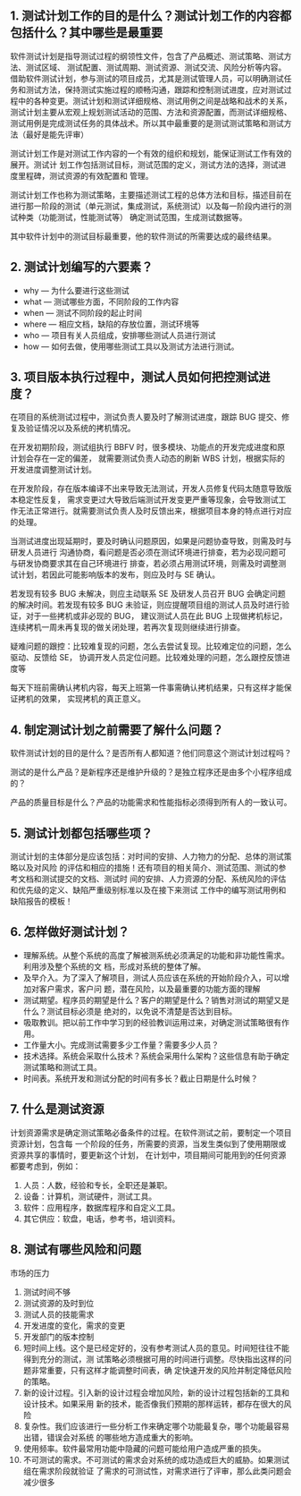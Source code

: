 [](#anchor_1)

[](#anchor_2)1\. 测试计划工作的目的是什么？测试计划工作的内容都包括什么？其中哪些是最重要
-----------------------------------------------------

软件测试计划是指导测试过程的纲领性文件，包含了产品概述、测试策略、测试方法、测试区域、 测试配置、测试周期、测试资源、测试交流、风险分析等内容。借助软件测试计划，参与测试的项目成员，尤其是测试管理人员，可以明确测试任务和测试方法，保持测试实施过程的顺畅沟通，跟踪和控制测试进度，应对测试过程中的各种变更。测试计划和测试详细规格、测试用例之间是战略和战术的关系，测试计划主要从宏观上规划测试活动的范围、方法和资源配置，而测试详细规格、测试用例是完成测试任务的具体战术。所以其中最重要的是测试测试策略和测试方法（最好是能先评审）

测试计划工作是对测试工作内容的一个有效的组织和规划，能保证测试工作有效的展开。测试计 划工作包括测试目标，测试范围的定义，测试方法的选择，测试进度里程碑，测试资源的有效配置和 管理。

测试计划工作也称为测试策略，主要描述测试工程的总体方法和目标，描述目前在进行那一阶段的测试（单元测试，集成测试，系统测试）以及每一阶段内进行的测试种类（功能测试，性能测试等） 确定测试范围，生成测试数据等。

其中软件计划中的测试目标最重要，他的软件测试的所需要达成的最终结果。

[](#anchor_3)2\. 测试计划编写的六要素？
----------------------------

*   why — 为什么要进行这些测试
*   what — 测试哪些方面，不同阶段的工作内容
*   when — 测试不同阶段的起止时间
*   where — 相应文档，缺陷的存放位置，测试环境等
*   who — 项目有关人员组成，安排哪些测试人员进行测试
*   how — 如何去做，使用哪些测试工具以及测试方法进行测试。

[](#anchor_4)3\. 项目版本执行过程中，测试人员如何把控测试进度？
----------------------------------------

在项目的系统测试过程中，测试负责人要及时了解测试进度，跟踪 BUG 提交、修复及验证情况以及系统的拷机情况。

在开发初期阶段，测试组执行 BBFV 时，很多模块、功能点的开发完成进度和原计划会存在一定的偏差， 就需要测试负责人动态的刷新 WBS 计划，根据实际的开发进度调整测试计划。

在开发阶段，存在版本编译不出来导致无法测试，开发人员修复代码太随意导致版本稳定性反复， 需求变更过大导致后端测试开发变更严重等现象，会导致测试工作无法正常进行。就需要测试负责人及时反馈出来，根据项目本身的特点进行对应的处理。

当测试进度出现延期时，要及时确认问题原因，如果是问题协查导致，则需及时与研发人员进行 沟通协商，看问题是否必须在测试环境进行排查，若为必现问题可与研发协商要求其在自己环境进行 排查，若必须占用测试环境，则需及时调整测试计划，若因此可能影响版本的发布，则应及时与 SE 确认。

若发现有较多 BUG 未解决，则应主动联系 SE 及研发人员召开 BUG 会确定问题的解决时间。若发现有较多 BUG 未验证，则应提醒项目组的测试人员及时进行验证，对于一些拷机或非必现的 BUG， 建议测试人员在此 BUG 上现做拷机标记，连续拷机一周未再复现的做关闭处理，若再次复现则继续进行排查。

疑难问题的跟控：比较难复现的问题，怎么去尝试复现。比较难定位的问题，怎么驱动、反馈给 SE， 协调开发人员定位问题。比较难处理的问题，怎么跟控反馈进度等

每天下班前需确认拷机内容，每天上班第一件事需确认拷机结果，只有这样才能保证拷机的效果， 实现拷机的真正意义。

[](#anchor_5)4\. 制定测试计划之前需要了解什么问题？
----------------------------------

软件测试计划的目的是什么？是否所有人都知道？他们同意这个测试计划过程吗？

测试的是什么产品？是新程序还是维护升级的？是独立程序还是由多个小程序组成的？

产品的质量目标是什么？产品的功能需求和性能指标必须得到所有人的一致认可。

[](#anchor_6)5\. 测试计划都包括哪些项？
----------------------------

测试计划的主体部分是应该包括：对时间的安排、人力物力的分配、总体的测试策略以及对风险 的评估和相应的措施！还有项目的相关简介、测试范围、测试的参考文档和测试提交的文档、测试时 间的安排、人力资源的分配、系统风险的评估和优先级的定义、缺陷严重级别标准以及在接下来测试 工作中的编写测试用例和缺陷报告的模板！

[](#anchor_7)6\. 怎样做好测试计划？
--------------------------

*   理解系统。从整个系统的高度了解被测系统必须满足的功能和非功能性需求。利用涉及整个系统的文 档，形成对系统的整体了解。
*   及早介入。为了深入了解项目，测试人员应该在系统的开始阶段介入，可以增加对客户需求，客户问 题，潜在风险，以及最重要的功能方面的理解
*   测试期望。程序员的期望是什么？客户的期望是什么？销售对测试的期望又是什么？测试目标必须是 绝对的，以免说不清楚是否达到目标。
*   吸取教训。把以前工作中学习到的经验教训运用过来，对确定测试策略很有作用。
*   工作量大小。完成测试需要多少工作量？需要多少人员？
*   技术选择。系统会采取什么技术？系统会采用什么架构？这些信息有助于确定测试策略和测试工具。
*   时间表。系统开发和测试分配的时间有多长？截止日期是什么时候？

[](#anchor_8)7\. 什么是测试资源
------------------------

计划资源需求是确定测试策略必备条件的过程。在软件测试之前，要制定一个项目资源计划，包含每 一个阶段的任务，所需要的资源，当发生类似到了使用期限或资源共享的事情时，要更新这个计划， 在计划中，项目期间可能用到的任何资源都要考虑到，例如：

1.  人员：人数，经验和专长，全职还是兼职。
2.  设备：计算机，测试硬件，测试工具。
3.  软件：应用程序，数据库程序和自定义工具。
4.  其它供应：软盘，电话，参考书，培训资料。

[](#anchor_9)8\. 测试有哪些风险和问题
---------------------------

市场的压力

1.  测试时间不够
2.  测试资源的及时到位
3.  测试人员的技能需求
4.  开发进度的变化，需求的变更
5.  开发部门的版本控制
6.  短时间上线。这个是已经定好的，没有参考测试人员的意见。时间短往往不能得到充分的测试，测 试策略必须根据可用的时间进行调整。尽快指出这样的问题非常重要，只有这样才能调整时间表，确 定快速开发的风险并制定降低风险的策略。
7.  新的设计过程。引入新的设计过程会增加风险，新的设计过程包括新的工具和设计技术。如果采用 新的技术，能否像我们预期的那样运转，都存在很大的风险
8.  复杂性。我们应该进行一些分析工作来确定哪个功能最复杂，哪个功能最容易出错，错误会对系统 的哪些地方造成重大的影响。
9.  使用频率。软件最常用功能中隐藏的问题可能给用户造成严重的损失。
10.  不可测试的需求。不可测试的需求会对系统的成功造成巨大的威胁。如果测试组在需求阶段就验证 了需求的可测试性，对需求进行了评审，那么此类问题会减少很多
